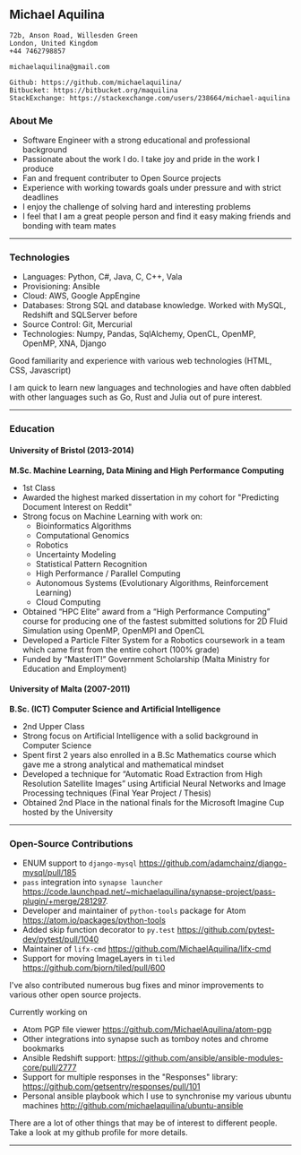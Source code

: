 Michael Aquilina
----------------
    72b, Anson Road, Willesden Green
    London, United Kingdom
    +44 7462798857

    michaelaquilina@gmail.com

    Github: https://github.com/michaelaquilina/
    Bitbucket: https://bitbucket.org/maquilina
    StackExchange: https://stackexchange.com/users/238664/michael-aquilina

### About Me
* Software Engineer with a strong educational and professional background
* Passionate about the work I do. I take joy and pride in the work I produce
* Fan and frequent contributer to Open Source projects
* Experience with working towards goals under pressure and with strict deadlines
* I enjoy the challenge of solving hard and interesting problems
* I feel that I am a great people person and find it easy making friends and bonding with team mates

---

### Technologies
* Languages: Python, C#, Java, C, C++, Vala
* Provisioning: Ansible
* Cloud: AWS, Google AppEngine
* Databases: Strong SQL and database knowledge. Worked with MySQL, Redshift and SQLServer before
* Source Control: Git, Mercurial
* Technologies: Numpy, Pandas, SqlAlchemy, OpenCL, OpenMP, OpenMP, XNA, Django

Good familiarity and experience with various web technologies (HTML, CSS, Javascript)

I am quick to learn new languages and technologies and have often dabbled with other languages such as Go, Rust and Julia out of pure interest.

---

### Education

#### University of Bristol (2013-2014)
**M.Sc. Machine Learning, Data Mining and High Performance Computing**
* 1st Class
* Awarded the highest marked dissertation in my cohort for "Predicting Document Interest on Reddit"
* Strong focus on Machine Learning with work on:
    * Bioinformatics Algorithms
    * Computational Genomics
    * Robotics
    * Uncertainty Modeling
    * Statistical Pattern Recognition
    * High Performance / Parallel Computing
    * Autonomous Systems (Evolutionary Algorithms, Reinforcement Learning)
    * Cloud Computing
* Obtained “HPC Elite” award from a “High Performance Computing” course for producing one of the fastest submitted solutions for 2D Fluid Simulation using OpenMP, OpenMPI and OpenCL
* Developed a Particle Filter System for a Robotics coursework in a team which came first from the entire cohort (100% grade)
* Funded by “MasterIT!” Government Scholarship (Malta Ministry for Education and Employment)


#### University of Malta (2007-2011)
**B.Sc. (ICT) Computer Science and Artificial Intelligence**

* 2nd Upper Class
* Strong focus on Artificial Intelligence with a solid background in Computer Science
* Spent first 2 years also enrolled in a B.Sc Mathematics course which gave me a strong analytical and mathematical mindset
* Developed a technique for “Automatic Road Extraction from High Resolution Satellite Images” using Artificial Neural Networks and Image Processing techniques (Final Year Project / Thesis)
* Obtained 2nd Place in the national finals for the Microsoft Imagine Cup hosted by the University

---

### Open-Source Contributions
* ENUM support to `django-mysql` https://github.com/adamchainz/django-mysql/pull/185
* `pass` integration into `synapse launcher`  https://code.launchpad.net/~michaelaquilina/synapse-project/pass-plugin/+merge/281297.
* Developer and maintainer of `python-tools` package for Atom https://atom.io/packages/python-tools
* Added skip function decorator to `py.test` https://github.com/pytest-dev/pytest/pull/1040
* Maintainer of `lifx-cmd` https://github.com/MichaelAquilina/lifx-cmd
* Support for moving ImageLayers in `tiled` https://github.com/bjorn/tiled/pull/600

I've also contributed numerous bug fixes and minor improvements to various other open source projects.

Currently working on
* Atom PGP file viewer https://github.com/MichaelAquilina/atom-pgp
* Other integrations into synapse such as tomboy notes and chrome bookmarks
* Ansible Redshift support: https://github.com/ansible/ansible-modules-core/pull/2777
* Support for multiple responses in the "Responses" library: https://github.com/getsentry/responses/pull/101
* Personal ansible playbook which I use to synchronise my various ubuntu machines http://github.com/michaelaquilina/ubuntu-ansible

There are a lot of other things that may be of interest to different people. Take a look at my github profile for more details.

---
